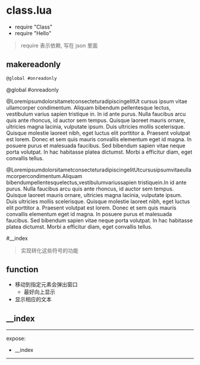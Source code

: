 # class.lua

- require "Class"
- require "Hello"

> require 表示依赖, 写在 json 里面

## makereadonly

```txt
@global #onreadonly
```

@global #onreadonly

@LoremipsumdolorsitametconsecteturadipiscingelitUt cursus ipsum vitae ullamcorper condimentum. Aliquam bibendum pellentesque lectus, vestibulum varius sapien tristique in. In id ante purus. Nulla faucibus arcu quis ante rhoncus, id auctor sem tempus. Quisque laoreet mauris ornare, ultricies magna lacinia, vulputate ipsum. Duis ultricies mollis scelerisque. Quisque molestie laoreet nibh, eget luctus elit porttitor a. Praesent volutpat est lorem. Donec et sem quis mauris convallis elementum eget id magna. In posuere purus et malesuada faucibus. Sed bibendum sapien vitae neque porta volutpat. In hac habitasse platea dictumst. Morbi a efficitur diam, eget convallis tellus.

@LoremipsumdolorsitametconsecteturadipiscingelitUtcursusipsumvitaeullamcorpercondimentum.Aliquam bibendumpellentesquelectus,vestibulumvariussapien tristiquein.In id ante purus. Nulla faucibus arcu quis ante rhoncus, id auctor sem tempus. Quisque laoreet mauris ornare, ultricies magna lacinia, vulputate ipsum. Duis ultricies mollis scelerisque. Quisque molestie laoreet nibh, eget luctus elit porttitor a. Praesent volutpat est lorem. Donec et sem quis mauris convallis elementum eget id magna. In posuere purus et malesuada faucibus. Sed bibendum sapien vitae neque porta volutpat. In hac habitasse platea dictumst. Morbi a efficitur diam, eget convallis tellus.

#\_\_index

> 实现转化这些符号的功能

## function

- 移动到指定元素会弹出窗口
  - 最好向上显示
- 显示相应的文本

## \_\_index

---

expose:

- \_\_index

---

